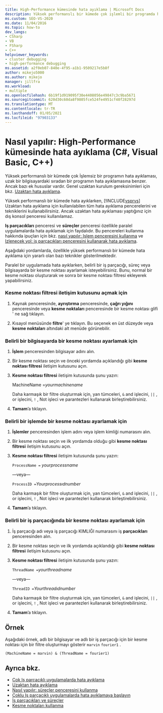```yaml
---
title: High-Performance kümesinde hata ayıklama | Microsoft Docs
description: Yüksek performanslı bir kümede çok işlemli bir programda hata ayıklamanın ne olduğunu öğrenin. İki pencere özellikle yararlıdır ve özel teknikler vardır.
ms.custom: SEO-VS-2020
ms.date: 11/04/2016
ms.topic: how-to
dev_langs:
- CSharp
- VB
- FSharp
- C++
helpviewer_keywords:
- cluster debugging
- high-performance debugging
ms.assetid: a2f0eb07-840e-4f95-a1b1-9509217e5b8f
author: mikejo5000
ms.author: mikejo
manager: jillfra
ms.workload:
- multiple
ms.openlocfilehash: 6b19f1d919095f30e4408056e49847c3c9ba5671
ms.sourcegitcommit: 620d30c60da8f9805fce524fe4951cf40f28297d
ms.translationtype: MT
ms.contentlocale: tr-TR
ms.lasthandoff: 01/05/2021
ms.locfileid: "97903133"
---
```

# <a name="how-to-debug-on-a-high-performance-cluster-c-visual-basic-c"></a>Nasıl yapılır: High-Performance kümesinde hata ayıklama (C#, Visual Basic, C++)

Yüksek performanslı bir kümede çok İşlemsiz bir programın hata ayıklaması, uzak bir bilgisayardaki sıradan bir programın hata ayıklamasına benzer. Ancak bazı ek hususlar vardır. Genel uzaktan kurulum gereksinimleri için bkz. [Uzaktan hata ayıklama](../debugger/remote-debugging.md).

 Yüksek performanslı bir kümede hata ayıklarken, [!INCLUDE[vsprvs](../code-quality/includes/vsprvs_md.md)] Uzaktan hata ayıklama için kullanılabilen tüm hata ayıklama pencerelerini ve tekniklerini kullanabilirsiniz. Ancak uzaktan hata ayıklaması yaptığınız için dış konsol penceresi kullanılamaz.

 **Iş parçacıkları** penceresi ve **süreçler** penceresi özellikle paralel uygulamalarda hata ayıklamak için faydalıdır. Bu pencereleri kullanma hakkında ipuçları için bkz. [nasıl yapılır: Işlem penceresini kullanma](/previous-versions/visualstudio/visual-studio-2010/7h8h5sdw(v=vs.100)) ve [Izlenecek yol: iş parçacıkları penceresini kullanarak hata ayıklama](../debugger/how-to-use-the-threads-window.md).

 Aşağıdaki yordamlarda, özellikle yüksek performanslı bir kümede hata ayıklama için yararlı olan bazı teknikler gösterilmektedir.

 Paralel bir uygulamada hata ayıklarken, belirli bir iş parçacığı, süreç veya bilgisayarda bir kesme noktası ayarlamak isteyebilirsiniz. Bunu, normal bir kesme noktası oluşturarak ve sonra bir kesme noktası filtresi ekleyerek yapabilirsiniz.

### <a name="to-open-the-breakpoint-filter-dialog-box"></a>Kesme noktası filtresi iletişim kutusunu açmak için

1. Kaynak penceresinde, **ayrıştırma** penceresinde, **çağrı yığını** penceresinde veya **kesme noktaları** penceresinde bir kesme noktası glifi ' ne sağ tıklayın.

2. Kısayol menüsünde **filtre**' ye tıklayın. Bu seçenek en üst düzeyde veya **kesme noktaları** altındaki alt menüde görünebilir.

### <a name="to-set-a-breakpoint-on-a-specific-computer"></a>Belirli bir bilgisayarda bir kesme noktası ayarlamak için

1. **İşlem** penceresinden bilgisayar adını alın.

2. Bir kesme noktası seçin ve önceki yordamda açıklandığı gibi **kesme noktası filtresi** iletişim kutusunu açın.

3. **Kesme noktası filtresi** iletişim kutusunda şunu yazın:

     MachineName =*yourmachinename*

     Daha karmaşık bir filtre oluşturmak için, yan tümceleri, `&` and işlecini, `||` , or işlecini, `!` , Not işleci ve parantezleri kullanarak birleştirebilirsiniz.

4. **Tamam**’a tıklayın.

### <a name="to-set-a-breakpoint-on-a-specific-process"></a>Belirli bir işlemde bir kesme noktası ayarlamak için

1. **İşlemler** penceresinden işlem adını veya işlem kimliği numarasını alın.

2. Bir kesme noktası seçin ve ilk yordamda olduğu gibi **kesme noktası filtresi** iletişim kutusunu açın.

3. **Kesme noktası filtresi** iletişim kutusunda şunu yazın:

     `ProcessName =`  *yourprocessname*

     —veya—

     `ProcessID =`*Yourprocessıdnumber*

     Daha karmaşık bir filtre oluşturmak için, yan tümceleri, `&` and işlecini, `||` , or işlecini, `!` , Not işleci ve parantezleri kullanarak birleştirebilirsiniz.

4. **Tamam**’a tıklayın.

### <a name="to-set-a-breakpoint-on-a-specific-thread"></a>Belirli bir iş parçacığında bir kesme noktası ayarlamak için

1. İş parçacığı adı veya iş parçacığı KIMLIĞI numarasını iş **parçacıkları** penceresinden alın.

2. Bir kesme noktası seçin ve ilk yordamda açıklandığı gibi **kesme noktası filtresi** iletişim kutusunu açın.

3. **Kesme noktası filtresi** iletişim kutusunda şunu yazın:

     `ThreadName =`*yourthreadname*

     —veya—

     `ThreadID =`*Yourthreadıdnumber*

     Daha karmaşık bir filtre oluşturmak için, yan tümceleri, `&` and işlecini, `||` , or işlecini, `!` , Not işleci ve parantezleri kullanarak birleştirebilirsiniz.

4. **Tamam**’a tıklayın.

## <a name="example"></a>Örnek
 Aşağıdaki örnek, adlı bir bilgisayar ve adlı bir iş parçacığı için bir kesme noktası için bir filtre oluşturmayı gösterir `marvin` `fourier1` .

`(MachineName = marvin) & (ThreadName = fourier1)`

## <a name="see-also"></a>Ayrıca bkz.
- [Çok Iş parçacıklı uygulamalarda hata ayıklama](../debugger/debug-multithreaded-applications-in-visual-studio.md)
- [Uzaktan hata ayıklama](../debugger/remote-debugging.md)
- [Nasıl yapılır: süreçler penceresini kullanma](/previous-versions/visualstudio/visual-studio-2010/7h8h5sdw(v=vs.100))
- [Çoklu Iş parçacıklı uygulamalarda hata ayıklamaya başlayın](../debugger/get-started-debugging-multithreaded-apps.md)
- [İş parçacıkları ve süreçler](/previous-versions/visualstudio/visual-studio-2010/ms164740(v=vs.100))
- [Kesme noktaları kullanma](../debugger/using-breakpoints.md)